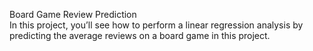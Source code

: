 Board Game Review Prediction  
In this project, you’ll see how to perform a linear regression analysis by predicting the average reviews on a board game in this project.
